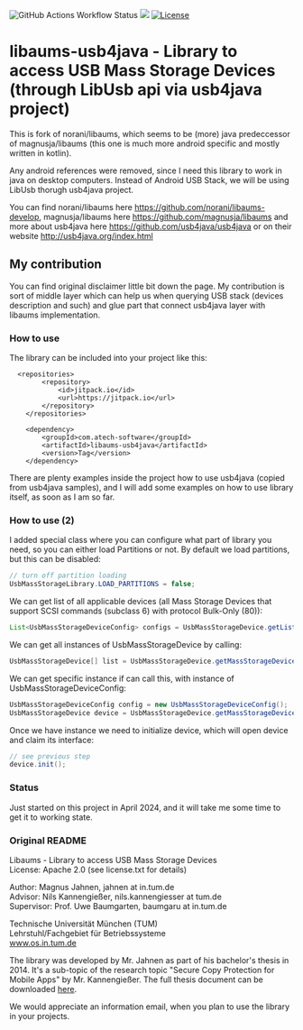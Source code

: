 ![GitHub Actions Workflow Status](https://img.shields.io/github/actions/workflow/status/andyrozman/libaums-usb4java/maven.yml)
[![](https://jitpack.io/v/com.atech-software/libaums-usb4java.svg)](https://jitpack.io/#com.atech-software/libaums-usb4java)
[![License](https://img.shields.io/badge/License-Apache_2.0-blue.svg)](https://opensource.org/licenses/Apache-2.0)

# libaums-usb4java - Library to access USB Mass Storage Devices (through LibUsb api via usb4java project)


This is fork of norani/libaums, which seems to be (more) java predeccessor of magnusja/libaums (this 
one is much more android specific and mostly written in kotlin). 

Any android references were removed, since I need this library to work in java on desktop 
computers. Instead of Android USB Stack, we will be using LibUsb thorugh usb4java project.

You can find norani/libaums here https://github.com/norani/libaums-develop, magnusja/libaums here https://github.com/magnusja/libaums and 
more about usb4java here https://github.com/usb4java/usb4java or on their website http://usb4java.org/index.html

## My contribution
You can find original disclaimer little bit down the page. My contribution is sort of middle layer which can help us when querying USB stack (devices description and such) and glue part that connect usb4java layer with libaums implementation.

### How to use

The library can be included into your project like this: 

```
  <repositories>
		<repository>
		    <id>jitpack.io</id>
		    <url>https://jitpack.io</url>
		</repository>
	</repositories>

	<dependency>
	    <groupId>com.atech-software</groupId>
	    <artifactId>libaums-usb4java</artifactId>
	    <version>Tag</version>
	</dependency>
```
There are plenty examples inside the project how to use usb4java (copied from usb4java samples), and I will add some examples on how to use library itself, as soon as I am so far.

### How to use (2)

I added special class where you can configure what part of library you need, so you can either load Partitions or not. By default we load partitions, but this can be disabled:

```java
// turn off partition loading
UsbMassStorageLibrary.LOAD_PARTITIONS = false;
```

We can get list of all applicable devices (all Mass Storage Devices that support SCSI commands (subclass 6) 
with protocol Bulk-Only (80)):

```java
List<UsbMassStorageDeviceConfig> configs = UsbMassStorageDevice.getListOfAttachedUsbMassStorageDevices();
```

We can get all instances of UsbMassStorageDevice by calling:

```java
UsbMassStorageDevice[] list = UsbMassStorageDevice.getMassStorageDevices(); 
```

We can get specific instance if can call this, with instance of UsbMassStorageDeviceConfig: 

```java
UsbMassStorageDeviceConfig config = new UsbMassStorageDeviceConfig();
UsbMassStorageDevice device = UsbMassStorageDevice.getMassStorageDevice(config);
```

Once we have instance we need to initialize device, which will open device and claim its interface:

```java
// see previous step 
device.init();
```




### Status

Just started on this project in April 2024, and it will take me some time to get it to working state. 





### Original README 

Libaums - Library to access USB Mass Storage Devices  
License: Apache 2.0 (see license.txt for details)

Author: Magnus Jahnen, jahnen at in.tum.de  
Advisor: Nils Kannengießer, nils.kannengiesser at tum.de  
Supervisor: Prof. Uwe Baumgarten, baumgaru at in.tum.de  


Technische Universität München (TUM)  
Lehrstuhl/Fachgebiet für Betriebssysteme  
www.os.in.tum.de  

The library was developed by Mr. Jahnen as part of his bachelor's thesis in 2014. It's a sub-topic of the research topic "Secure Copy Protection for Mobile Apps" by Mr. Kannengießer. The full thesis document can be downloaded [here](https://www.os.in.tum.de/fileadmin/w00bdp/www/Lehre/Abschlussarbeiten/Jahnen-thesis.pdf).

We would appreciate an information email, when you plan to use the library in your projects.





